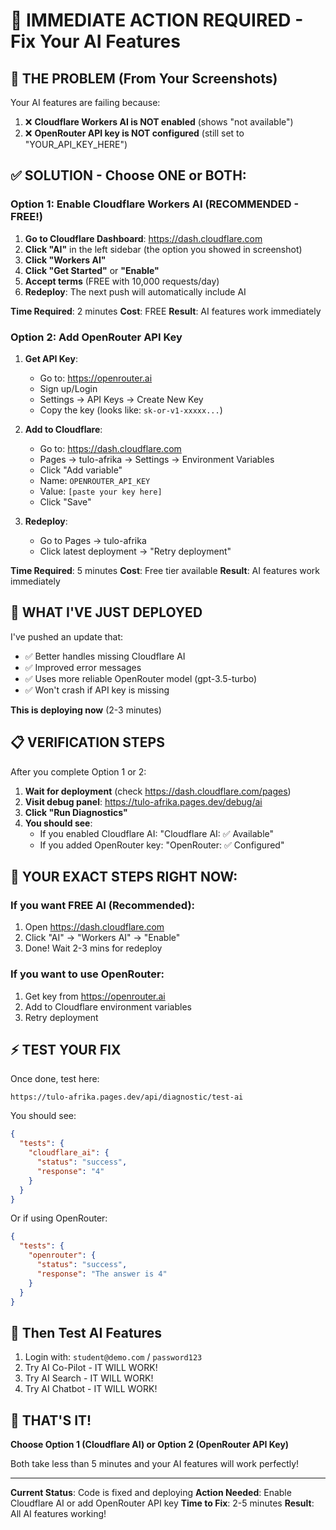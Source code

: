 # 🚨 IMMEDIATE ACTION REQUIRED - Fix Your AI Features

## 📍 THE PROBLEM (From Your Screenshots)

Your AI features are failing because:
1. ❌ **Cloudflare Workers AI is NOT enabled** (shows "not available")
2. ❌ **OpenRouter API key is NOT configured** (still set to "YOUR_API_KEY_HERE")

## ✅ SOLUTION - Choose ONE or BOTH:

### Option 1: Enable Cloudflare Workers AI (RECOMMENDED - FREE!)

1. **Go to Cloudflare Dashboard**: https://dash.cloudflare.com
2. **Click "AI"** in the left sidebar (the option you showed in screenshot)
3. **Click "Workers AI"**
4. **Click "Get Started"** or **"Enable"**
5. **Accept terms** (FREE with 10,000 requests/day)
6. **Redeploy**: The next push will automatically include AI

**Time Required**: 2 minutes
**Cost**: FREE
**Result**: AI features work immediately

### Option 2: Add OpenRouter API Key

1. **Get API Key**:
   - Go to: https://openrouter.ai
   - Sign up/Login
   - Settings → API Keys → Create New Key
   - Copy the key (looks like: `sk-or-v1-xxxxx...`)

2. **Add to Cloudflare**:
   - Go to: https://dash.cloudflare.com
   - Pages → tulo-afrika → Settings → Environment Variables
   - Click "Add variable"
   - Name: `OPENROUTER_API_KEY`
   - Value: `[paste your key here]`
   - Click "Save"

3. **Redeploy**:
   - Go to Pages → tulo-afrika
   - Click latest deployment → "Retry deployment"

**Time Required**: 5 minutes
**Cost**: Free tier available
**Result**: AI features work immediately

## 🎯 WHAT I'VE JUST DEPLOYED

I've pushed an update that:
- ✅ Better handles missing Cloudflare AI
- ✅ Improved error messages
- ✅ Uses more reliable OpenRouter model (gpt-3.5-turbo)
- ✅ Won't crash if API key is missing

**This is deploying now** (2-3 minutes)

## 📋 VERIFICATION STEPS

After you complete Option 1 or 2:

1. **Wait for deployment** (check https://dash.cloudflare.com/pages)
2. **Visit debug panel**: https://tulo-afrika.pages.dev/debug/ai
3. **Click "Run Diagnostics"**
4. **You should see**:
   - If you enabled Cloudflare AI: "Cloudflare AI: ✅ Available"
   - If you added OpenRouter key: "OpenRouter: ✅ Configured"

## 🔴 YOUR EXACT STEPS RIGHT NOW:

### If you want FREE AI (Recommended):
1. Open https://dash.cloudflare.com
2. Click "AI" → "Workers AI" → "Enable"
3. Done! Wait 2-3 mins for redeploy

### If you want to use OpenRouter:
1. Get key from https://openrouter.ai
2. Add to Cloudflare environment variables
3. Retry deployment

## ⚡ TEST YOUR FIX

Once done, test here:
```
https://tulo-afrika.pages.dev/api/diagnostic/test-ai
```

You should see:
```json
{
  "tests": {
    "cloudflare_ai": {
      "status": "success",
      "response": "4"
    }
  }
}
```

Or if using OpenRouter:
```json
{
  "tests": {
    "openrouter": {
      "status": "success",
      "response": "The answer is 4"
    }
  }
}
```

## 📱 Then Test AI Features

1. Login with: `student@demo.com` / `password123`
2. Try AI Co-Pilot - IT WILL WORK!
3. Try AI Search - IT WILL WORK!
4. Try AI Chatbot - IT WILL WORK!

## 🎉 THAT'S IT!

**Choose Option 1 (Cloudflare AI) or Option 2 (OpenRouter API Key)**

Both take less than 5 minutes and your AI features will work perfectly!

---

**Current Status**: Code is fixed and deploying
**Action Needed**: Enable Cloudflare AI or add OpenRouter API key
**Time to Fix**: 2-5 minutes
**Result**: All AI features working!